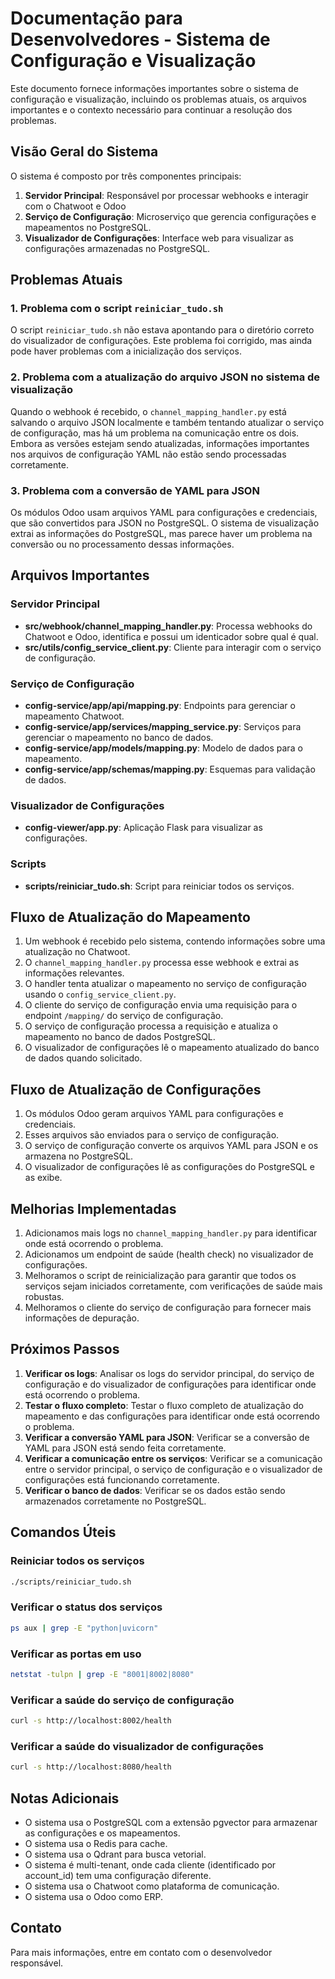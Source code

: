 # Documentação para Desenvolvedores - Sistema de Configuração e Visualização

Este documento fornece informações importantes sobre o sistema de configuração e visualização, incluindo os problemas atuais, os arquivos importantes e o contexto necessário para continuar a resolução dos problemas.

## Visão Geral do Sistema

O sistema é composto por três componentes principais:

1. **Servidor Principal**: Responsável por processar webhooks e interagir com o Chatwoot e Odoo
2. **Serviço de Configuração**: Microserviço que gerencia configurações e mapeamentos no PostgreSQL.
3. **Visualizador de Configurações**: Interface web para visualizar as configurações armazenadas no PostgreSQL.

## Problemas Atuais

### 1. Problema com o script `reiniciar_tudo.sh`

O script `reiniciar_tudo.sh` não estava apontando para o diretório correto do visualizador de configurações. Este problema foi corrigido, mas ainda pode haver problemas com a inicialização dos serviços.

### 2. Problema com a atualização do arquivo JSON no sistema de visualização

Quando o webhook é recebido, o `channel_mapping_handler.py` está salvando o arquivo JSON localmente e também tentando atualizar o serviço de configuração, mas há um problema na comunicação entre os dois. Embora as versões estejam sendo atualizadas, informações importantes nos arquivos de configuração YAML não estão sendo processadas corretamente.

### 3. Problema com a conversão de YAML para JSON

Os módulos Odoo usam arquivos YAML para configurações e credenciais, que são convertidos para JSON no PostgreSQL. O sistema de visualização extrai as informações do PostgreSQL, mas parece haver um problema na conversão ou no processamento dessas informações.

## Arquivos Importantes

### Servidor Principal

- **src/webhook/channel_mapping_handler.py**: Processa webhooks do Chatwoot e Odoo, identifica e possui um identicador sobre qual é qual.
- **src/utils/config_service_client.py**: Cliente para interagir com o serviço de configuração.

### Serviço de Configuração

- **config-service/app/api/mapping.py**: Endpoints para gerenciar o mapeamento Chatwoot.
- **config-service/app/services/mapping_service.py**: Serviços para gerenciar o mapeamento no banco de dados.
- **config-service/app/models/mapping.py**: Modelo de dados para o mapeamento.
- **config-service/app/schemas/mapping.py**: Esquemas para validação de dados.

### Visualizador de Configurações

- **config-viewer/app.py**: Aplicação Flask para visualizar as configurações.

### Scripts

- **scripts/reiniciar_tudo.sh**: Script para reiniciar todos os serviços.

## Fluxo de Atualização do Mapeamento

1. Um webhook é recebido pelo sistema, contendo informações sobre uma atualização no Chatwoot.
2. O `channel_mapping_handler.py` processa esse webhook e extrai as informações relevantes.
3. O handler tenta atualizar o mapeamento no serviço de configuração usando o `config_service_client.py`.
4. O cliente do serviço de configuração envia uma requisição para o endpoint `/mapping/` do serviço de configuração.
5. O serviço de configuração processa a requisição e atualiza o mapeamento no banco de dados PostgreSQL.
6. O visualizador de configurações lê o mapeamento atualizado do banco de dados quando solicitado.

## Fluxo de Atualização de Configurações

1. Os módulos Odoo geram arquivos YAML para configurações e credenciais.
2. Esses arquivos são enviados para o serviço de configuração.
3. O serviço de configuração converte os arquivos YAML para JSON e os armazena no PostgreSQL.
4. O visualizador de configurações lê as configurações do PostgreSQL e as exibe.

## Melhorias Implementadas

1. Adicionamos mais logs no `channel_mapping_handler.py` para identificar onde está ocorrendo o problema.
2. Adicionamos um endpoint de saúde (health check) no visualizador de configurações.
3. Melhoramos o script de reinicialização para garantir que todos os serviços sejam iniciados corretamente, com verificações de saúde mais robustas.
4. Melhoramos o cliente do serviço de configuração para fornecer mais informações de depuração.

## Próximos Passos

1. **Verificar os logs**: Analisar os logs do servidor principal, do serviço de configuração e do visualizador de configurações para identificar onde está ocorrendo o problema.
2. **Testar o fluxo completo**: Testar o fluxo completo de atualização do mapeamento e das configurações para identificar onde está ocorrendo o problema.
3. **Verificar a conversão YAML para JSON**: Verificar se a conversão de YAML para JSON está sendo feita corretamente.
4. **Verificar a comunicação entre os serviços**: Verificar se a comunicação entre o servidor principal, o serviço de configuração e o visualizador de configurações está funcionando corretamente.
5. **Verificar o banco de dados**: Verificar se os dados estão sendo armazenados corretamente no PostgreSQL.

## Comandos Úteis

### Reiniciar todos os serviços

```bash
./scripts/reiniciar_tudo.sh
```

### Verificar o status dos serviços

```bash
ps aux | grep -E "python|uvicorn"
```

### Verificar as portas em uso

```bash
netstat -tulpn | grep -E "8001|8002|8080"
```

### Verificar a saúde do serviço de configuração

```bash
curl -s http://localhost:8002/health
```

### Verificar a saúde do visualizador de configurações

```bash
curl -s http://localhost:8080/health
```

## Notas Adicionais

- O sistema usa o PostgreSQL com a extensão pgvector para armazenar as configurações e os mapeamentos.
- O sistema usa o Redis para cache.
- O sistema usa o Qdrant para busca vetorial.
- O sistema é multi-tenant, onde cada cliente (identificado por account_id) tem uma configuração diferente.
- O sistema usa o Chatwoot como plataforma de comunicação.
- O sistema usa o Odoo como ERP.

## Contato

Para mais informações, entre em contato com o desenvolvedor responsável.
